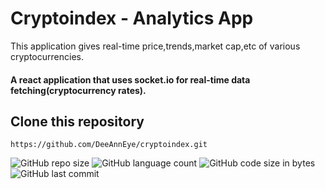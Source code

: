 # Cryptoindex - Analytics App

This application gives real-time price,trends,market cap,etc of various cryptocurrencies.

#### A react application that uses socket.io for real-time data fetching(cryptocurrency rates).

## Clone this repository

```https://github.com/DeeAnnEye/cryptoindex.git```
<br/>

![GitHub repo size](https://img.shields.io/github/repo-size/DeeAnnEye/cryptoindex) ![GitHub language count](https://img.shields.io/github/languages/count/DeeAnnEye/cryptoindex) ![GitHub code size in bytes](https://img.shields.io/github/languages/code-size/DeeAnnEye/cryptoindex) ![GitHub last commit](https://img.shields.io/github/last-commit/DeeAnnEye/cryptoindex)